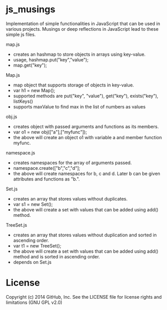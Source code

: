 js_musings
==========
Implementation of simple functionalities in JavaScript that can be used in various projects. Musings or deep reflections in JavaScript lead to these simple js files.

map.js
 - creates an hashmap to store objects in arrays using key-value.
 - usage, hashmap.put("key","value");
 - map.get("key");

Map.js
 - map object that supports storage of objects in key-value.
 - var h1 = new Map();
 - supported methods are put("key", "value"), get("key"), exists("key"), listKeys()
 - supports maxValue to find max in the list of numbers as values

obj.js
 - creates object with passed arguments and functions as its members.
 - var o1 = new obj(["a"],["myfunc"]);
 - the above will create an object o1 with variable a and member function myfunc.

namespace.js
 - creates namespaces for the array of arguments passed.
 - namespace.create(["b","c","d"];
 - the above will create namespaces for b, c and d. Later b can be given attributes and functions as "b.".

Set.js
 - creates an array that stores values without duplicates.
 - var s1 = new Set();
 - the above will create a set with values that can be added using add(<value>) method.

TreeSet.js
 - creates an array that stores values without duplication and sorted in ascending order.
 - var t1 = new TreeSet();
 - the above will create a set with values that can be added using add(<value>) method and is sorted in ascending order.
 - depends on Set.js

License
==========
Copyright (c) 2014 GitHub, Inc. See the LICENSE file for license rights and limitations (GNU GPL v2.0)


